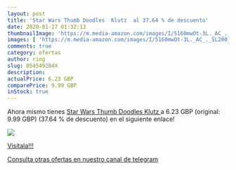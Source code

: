 ```yaml
---
layout: post
title: 'Star Wars Thumb Doodles  Klutz  al 37.64 % de descuento'
date: 2020-01-27 01:32:13
thumbnailImage: 'https://m.media-amazon.com/images/I/5160mwOt-3L._AC_._SL200_.jpg'
images: [ 'https://m.media-amazon.com/images/I/5160mwOt-3L._AC_._SL200_.jpg' ]
comments: true
category: ofertas
author: ring
slug: 054549284X
description:
actualPrice: 6.23 GBP
comparePrice: 9.99 GBP
inStock: true
---
```


Ahora mismo tienes [Star Wars Thumb Doodles  Klutz ](https://www.amazon.co.uk/dp/054549284X/?tag=redken01-21) a 6.23 GBP (original: 9.99 GBP) (37.64 %  de descuento) en el siguiente enlace!

[![](https://m.media-amazon.com/images/I/5160mwOt-3L._AC_._SL200_.jpg)](https://www.amazon.co.uk/dp/054549284X/?tag=redken01-21)

[Visítala!!!](https://www.amazon.co.uk/dp/054549284X/?tag=redken01-21)

[Consulta otras ofertas en nuestro canal de telegram](https://t.me/s/ofertas25)
